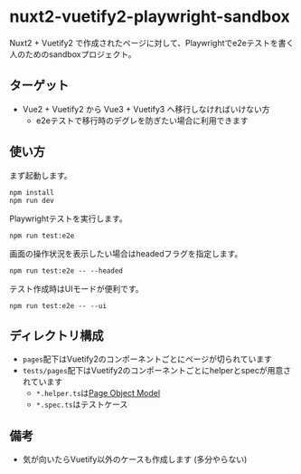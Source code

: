 # nuxt2-vuetify2-playwright-sandbox

Nuxt2 + Vuetify2 で作成されたページに対して、Playwrightでe2eテストを書く人のためのsandboxプロジェクト。

## ターゲット

- Vue2 + Vuetify2 から Vue3 + Vuetify3 へ移行しなければいけない方
  - e2eテストで移行時のデグレを防ぎたい場合に利用できます

## 使い方

まず起動します。

```console
npm install
npm run dev
```

Playwrightテストを実行します。

```console
npm run test:e2e
```

画面の操作状況を表示したい場合はheadedフラグを指定します。

```console
npm run test:e2e -- --headed
```

テスト作成時はUIモードが便利です。

```console
npm run test:e2e -- --ui
```


## ディレクトリ構成

- `pages`配下はVuetify2のコンポーネントごとにページが切られています
- `tests/pages`配下はVuetify2のコンポーネントごとにhelperとspecが用意されています
  - `*.helper.ts`は[Page Object Model] 
  - `*.spec.ts`はテストケース

## 備考

- 気が向いたらVuetify以外のケースも作成します (多分やらない)

[Page Object Model]: https://playwright.dev/docs/pom
